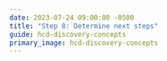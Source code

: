 ```yaml
---
date: 2023-07-24 09:00:00 -0500
title: "Step 8: Determine next steps"
guide: hcd-discovery-concepts
primary_image: hcd-discovery-concepts
---
```

